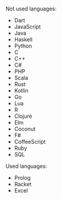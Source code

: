 Not used languages:
 * Dart
 * JavaScript
 * Java
 * Haskell
 * Python
 * C
 * C++
 * C#
 * PHP
 * Scala
 * Rust
 * Kotlin
 * Go
 * Lua
 * R
 * Clojure
 * Elm
 * Coconut
 * F#
 * CoffeeScript
 * Ruby
 * SQL

Used languages:
 * Prolog
 * Racket
 * Excel
